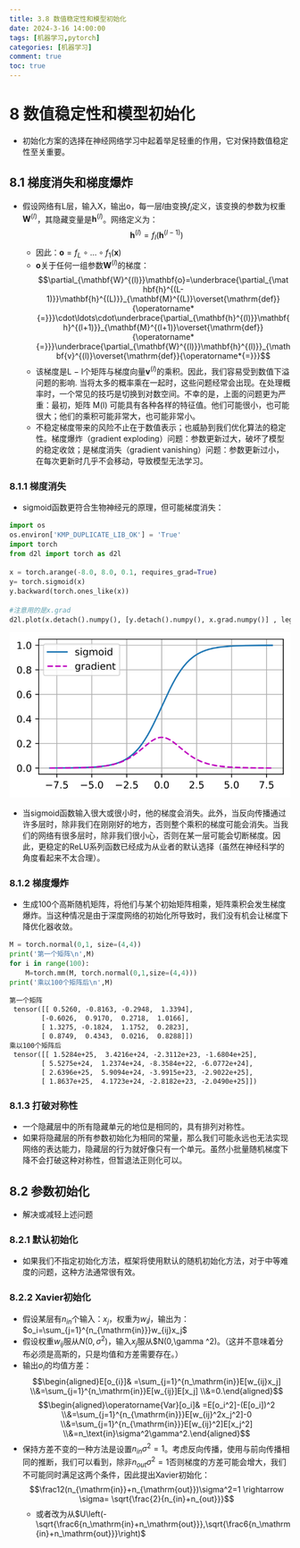 ```yaml
---
title: 3.8 数值稳定性和模型初始化
date: 2024-3-16 14:00:00
tags: [机器学习,pytorch]
categories: [机器学习]
comment: true
toc: true
---
```

#
<!--more-->
# 8 数值稳定性和模型初始化
- 初始化方案的选择在神经网络学习中起着举足轻重的作用，它对保持数值稳定性至关重要。

## 8.1 梯度消失和梯度爆炸
- 假设网络有L层，输入X，输出o，每一层$l$由变换$f_l$定义，该变换的参数为权重$\mathbf{W}^{(l)}$，其隐藏变量是$\mathbf{h}^{(l)}$。网络定义为：
    $$\mathbf{h}^{(l)}= f_l(\mathbf{h}^{(l-1)})$$
    - 因此：$\mathbf{o}=f_L\circ\ldots\circ f_1(\mathbf{x})$
    - $\mathbf{o}$关于任何一组参数$\mathbf{W}^{(l)}$的梯度：
        $$\partial_{\mathbf{W}^{(l)}}\mathbf{o}=\underbrace{\partial_{\mathbf{h}^{(L-1)}}\mathbf{h}^{(L)}}_{\mathbf{M}^{(L)}\overset{\mathrm{def}}{\operatorname*{=}}}\cdot\ldots\cdot\underbrace{\partial_{\mathbf{h}^{(l)}}\mathbf{h}^{(l+1)}}_{\mathbf{M}^{(l+1)}\overset{\mathrm{def}}{\operatorname*{=}}}\underbrace{\partial_{\mathbf{W}^{(l)}}\mathbf{h}^{(l)}}_{\mathbf{v}^{(l)}\overset{\mathrm{def}}{\operatorname*{=}}}$$
    - 该梯度是L − l个矩阵与梯度向量$\mathbf{v}^{(l)}$的乘积。因此，我们容易受到数值下溢问题的影响. 当将太多的概率乘在一起时，这些问题经常会出现。在处理概率时，一个常见的技巧是切换到对数空间。不幸的是，上面的问题更为严重：最初，矩阵 M(l) 可能具有各种各样的特征值。他们可能很小，也可能很大；他们的乘积可能非常大，也可能非常小。
    - 不稳定梯度带来的风险不止在于数值表示；也威胁到我们优化算法的稳定性。梯度爆炸（gradient exploding）问题：参数更新过大，破坏了模型的稳定收敛；是梯度消失（gradient vanishing）问题：参数更新过小，在每次更新时几乎不会移动，导致模型无法学习。
### 8.1.1 梯度消失
- sigmoid函数更符合生物神经元的原理，但可能梯度消失：

    


```python
import os
os.environ['KMP_DUPLICATE_LIB_OK'] = 'True'
import torch
from d2l import torch as d2l

x = torch.arange(-8.0, 8.0, 0.1, requires_grad=True)
y= torch.sigmoid(x)
y.backward(torch.ones_like(x))

#注意用的是x.grad
d2l.plot(x.detach().numpy(), [y.detach().numpy(), x.grad.numpy()] , legend=['sigmoid','gradient'], figsize=(4.5, 2.5))
```


    
![svg](8_init_files/8_init_2_0.svg)
    


- 当sigmoid函数输入很大或很小时，他的梯度会消失。此外，当反向传播通过许多层时，除非我们在刚刚好的地方，否则整个乘积的梯度可能会消失。当我们的网络有很多层时，除非我们很小心，否则在某一层可能会切断梯度。因此，更稳定的ReLU系列函数已经成为从业者的默认选择（虽然在神经科学的角度看起来不太合理）。
### 8.1.2 梯度爆炸
- 生成100个高斯随机矩阵，将他们与某个初始矩阵相乘，矩阵乘积会发生梯度爆炸。当这种情况是由于深度网络的初始化所导致时，我们没有机会让梯度下降优化器收敛。


```python
M = torch.normal(0,1, size=(4,4))
print('第一个矩阵\n',M)
for i in range(100):
    M=torch.mm(M, torch.normal(0,1,size=(4,4)))
print('乘以100个矩阵后\n',M)
```

    第一个矩阵
     tensor([[ 0.5260, -0.8163, -0.2948,  1.3394],
            [-0.6026,  0.9170,  0.2718,  1.0166],
            [ 1.3275, -0.1824,  1.1752,  0.2823],
            [ 0.8749,  0.4343,  0.0216,  0.8288]])
    乘以100个矩阵后
     tensor([[ 1.5284e+25,  3.4216e+24, -2.3112e+23, -1.6804e+25],
            [ 5.5275e+24,  1.2374e+24, -8.3584e+22, -6.0772e+24],
            [ 2.6396e+25,  5.9094e+24, -3.9915e+23, -2.9022e+25],
            [ 1.8637e+25,  4.1723e+24, -2.8182e+23, -2.0490e+25]])
    

### 8.1.3 打破对称性
- 一个隐藏层中的所有隐藏单元的地位是相同的，具有排列对称性。
- 如果将隐藏层的所有参数初始化为相同的常量，那么我们可能永远也无法实现网络的表达能力，隐藏层的行为就好像只有一个单元。虽然小批量随机梯度下降不会打破这种对称性，但暂退法正则化可以。
## 8.2 参数初始化
- 解决或减轻上述问题
### 8.2.1 默认初始化
- 如果我们不指定初始化方法，框架将使用默认的随机初始化方法，对于中等难度的问题，这种方法通常很有效。
### 8.2.2 Xavier初始化
- 假设某层有$n_{in}$个输入：$x_j$，权重为$w_ij$，输出为：$o_i=\sum_{j=1}^{n_{\mathrm{in}}}w_{ij}x_j$
- 假设权重$w_{ij}$服从$N(0,\sigma ^2)$，输入$x_j$服从$N(0,\gamma ^2)。（这并不意味着分布必须是高斯的，只是均值和方差需要存在。）
- 输出$o_i$的均值方差：
    $$\begin{aligned}E[o_{i}]& =\sum_{j=1}^{n_\mathrm{in}}E[w_{ij}x_j]  \\&=\sum_{j=1}^{n_\mathrm{in}}E[w_{ij}]E[x_j] \\&=0.\end{aligned}$$
    $$\begin{aligned}\operatorname{Var}[o_i]& =E[o_i^2]-(E[o_i])^2  \\&=\sum_{j=1}^{n_{\mathrm{in}}}E[w_{ij}^2x_j^2]-0 \\&=\sum_{j=1}^{n_{\mathrm{in}}}E[w_{ij}^2]E[x_j^2] \\&=n_\text{in}\sigma^2\gamma^2.\end{aligned}$$
- 保持方差不变的一种方法是设置$n_{in} \sigma^2=1$。考虑反向传播，使用与前向传播相同的推断，我们可以看到，除非$n_{out} \sigma^2=1$否则梯度的方差可能会增大，我们不可能同时满足这两个条件，因此提出Xavier初始化：
    $$\frac12(n_{\mathrm{in}}+n_{\mathrm{out}})\sigma^2=1 \rightarrow \sigma= \sqrt{\frac{2}{n_{in}+n_{out}}}$$
    - 或者改为从$U\left(-\sqrt{\frac6{n_\mathrm{in}+n_\mathrm{out}}},\sqrt{\frac6{n_\mathrm{in}+n_\mathrm{out}}}\right)$
